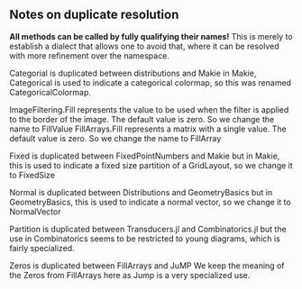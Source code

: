 Notes on duplicate resolution
-----------------------------

**All methods can be called by fully qualifying their names!** 
This is merely to establish a dialect that allows one to avoid that,
where it can be resolved with more refinement over the namespace. 

Categorial is duplicated between distributions and Makie
in Makie, Categorical is used to indicate a categorical colormap, so this was renamed CategoricalColormap. 

ImageFiltering.Fill represents the value to be used when the filter is applied to the border of the image. The default value is zero. So we change the name to FillValue
FillArrays.Fill represents a matrix with a single value. The default value is zero. So we change the name to FillArray

Fixed is duplicated between FixedPointNumbers and Makie
but in Makie, this is used to indicate a fixed size partition of a GridLayout, so we change it to FixedSize

Normal is duplicated between Distributions and GeometryBasics
but in GeometryBasics, this is used to indicate a normal vector, so we change it to NormalVector

Partition is duplicated between Transducers.jl and Combinatorics.jl 
but the use in Combinatorics seems to be restricted to young diagrams, which is fairly specialized.


Zeros is duplicated between FillArrays and JuMP
We keep the meaning of the Zeros from FillArrays here as Jump is a very specialized use. 
